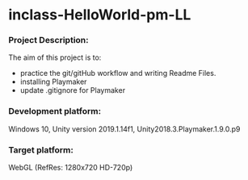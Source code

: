 # inclass-HelloWorld-pm-LL


### Project Description: 

The aim of this project is to:
+ practice the git/gitHub workflow and writing Readme Files. 
+ installing Playmaker
+ update .gitignore for Playmaker

### Development platform: 

Windows 10, Unity version 2019.1.14f1, Unity2018.3.Playmaker.1.9.0.p9

### Target platform: 

WebGL (RefRes: 1280x720 HD-720p)  
